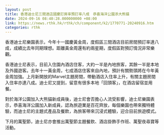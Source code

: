 ```yaml
---
layout: post
title: 香港迪士尼三間酒店國慶訂房率預訂率八成　恭喜海洋公園添大熊貓
date: 2024-09-16 08:40:28.000000000 +08:00
link: https://news.rthk.hk/rthk/ch/component/k2/1770771-20240916.htm
categories: rthk
---
```


香港迪士尼樂園表示，今年十一國慶黃金周，度假區三間酒店目前房間預訂率達八成，成績比去年同期理想。距離黃金周還有約兩星期，度假區對預訂情況非常樂觀。

香港迪士尼表示，目前入住園內酒店住客，大約一半是內地旅客，其餘一半是本地及外國遊客。去年十一黃金周，七成酒店住客來自內地，預計有關勢頭將在今年黃金周加強。上月新開放的Marvel主題房間，帶動酒店入住率上升，有關主題房間入住率亦達八成。迪士尼又提到，留意有很多本地「回頭客」，在酒店留宿並用餐。

對於海洋公園加入大熊貓新成員後，迪士尼會否擔心人流受影響，迪士尼樂園表示，恭喜海洋公園加入新成員，認為旅遊業是百花齊放，每個樂園也帶來獨特體驗，而迪士尼的主題式產品及餐飲，為旅客帶來沉浸式體驗，迎合目前旅遊模式。

下月的萬聖節，迪士尼亦會推出萬聖節主題餐飲、酒店掛飾手作班、萬聖夜尋寶等活動。
